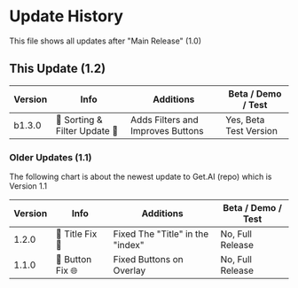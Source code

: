 # Update History

This file shows all updates after "Main Release" (1.0)

## This Update (1.2)
| Version | Info | Additions | Beta / Demo / Test |
| ------- | ------------------ | ------------------ | ------------------|
| b1.3.0   | 🔨 Sorting & Filter Update 🥇 | Adds Filters and Improves Buttons | Yes, Beta Test Version |

### Older Updates (1.1)

The following chart is about the newest update to Get.AI (repo) which is Version 1.1

| Version | Info | Additions | Beta / Demo / Test |
| ------- | ------------------ | ------------------ | ------------------|
| 1.2.0   | 🔨 Title Fix 💬 | Fixed The "Title" in the "index" | No, Full Release |
| 1.1.0   | 🔨 Button Fix 🌐 | Fixed Buttons on Overlay | No, Full Release |

